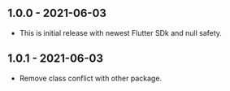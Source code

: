## 1.0.0 - 2021-06-03

- This is initial release with newest Flutter SDk and null safety.

## 1.0.1 - 2021-06-03

- Remove class conflict with other package.
